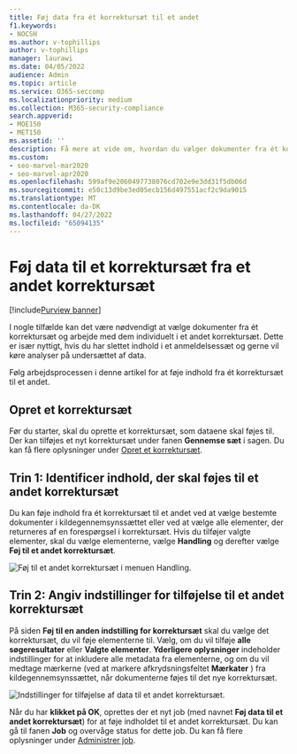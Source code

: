 ```yaml
---
title: Føj data fra ét korrektursæt til et andet
f1.keywords:
- NOCSH
ms.author: v-tophillips
author: v-tophillips
manager: laurawi
ms.date: 04/05/2022
audience: Admin
ms.topic: article
ms.service: O365-seccomp
ms.localizationpriority: medium
ms.collection: M365-security-compliance
search.appverid:
- MOE150
- MET150
ms.assetid: ''
description: Få mere at vide om, hvordan du vælger dokumenter fra ét korrektursæt og arbejder med dem individuelt i et andet sæt i en Microsoft Purview eDiscovery-sag (Premium).
ms.custom:
- seo-marvel-mar2020
- seo-marvel-apr2020
ms.openlocfilehash: 599af9e2060497738076cd702e9e3dd31f5db06d
ms.sourcegitcommit: e50c13d9be3ed05ecb156d497551acf2c9da9015
ms.translationtype: MT
ms.contentlocale: da-DK
ms.lasthandoff: 04/27/2022
ms.locfileid: "65094135"
---
```

# <a name="add-data-to-a-review-set-from-another-review-set"></a>Føj data til et korrektursæt fra et andet korrektursæt

[!include[Purview banner](../includes/purview-rebrand-banner.md)]

I nogle tilfælde kan det være nødvendigt at vælge dokumenter fra ét korrektursæt og arbejde med dem individuelt i et andet korrektursæt. Dette er især nyttigt, hvis du har slettet indhold i et anmeldelsessæt og gerne vil køre analyser på undersættet af data.

Følg arbejdsprocessen i denne artikel for at føje indhold fra ét korrektursæt til et andet.

## <a name="create-a-review-set"></a>Opret et korrektursæt

Før du starter, skal du oprette et korrektursæt, som dataene skal føjes til.  Der kan tilføjes et nyt korrektursæt under fanen **Gennemse sæt** i sagen. Du kan få flere oplysninger under [Opret et korrektursæt](managing-review-sets.md#create-a-review-set).

## <a name="step-1-identify-content-to-add-to-another-review-set"></a>Trin 1: Identificer indhold, der skal føjes til et andet korrektursæt

Du kan føje indhold fra ét korrektursæt til et andet ved at vælge bestemte dokumenter i kildegennemsynssættet eller ved at vælge alle elementer, der returneres af en forespørgsel i korrektursæt. Hvis du tilføjer valgte elementer, skal du vælge elementerne, vælge **Handling** og derefter vælge **Føj til et andet korrektursæt**.

![Føj til et andet korrektursæt i menuen Handling.](../media/64f2a4d4-eba3-4ab3-a3ba-d519feea3142.png)

## <a name="step-2-specify-options-for-adding-to-another-review-set"></a>Trin 2: Angiv indstillinger for tilføjelse til et andet korrektursæt

På siden **Føj til en anden indstilling for korrektursæt** skal du vælge det korrektursæt, du vil føje elementerne til. Vælg, om du vil tilføje **alle søgeresultater** eller **Valgte elementer**.  **Yderligere oplysninger** indeholder indstillinger for at inkludere alle metadata fra elementerne, og om du vil medtage mærkerne (ved at markere afkrydsningsfeltet **Mærkater** ) fra kildegennemsynssættet, når dokumenterne føjes til det nye korrektursæt.  

![Indstillinger for tilføjelse af data til et andet korrektursæt.](../media/6440ee44-68fd-44d7-b43a-3a477345525c.png)

Når du har **klikket på OK**, oprettes der et nyt job (med navnet **Føj data til et andet korrektursæt**) for at føje indholdet til et andet korrektursæt. Du kan gå til fanen **Job** og overvåge status for dette job. Du kan få flere oplysninger under [Administrer job](managing-jobs-ediscovery20.md).
